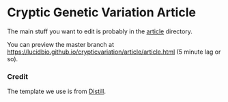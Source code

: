 # Cryptic Genetic Variation Article

The main stuff you want to edit is probably in the [article](article) directory.

You can preview the master branch at https://lucidbio.github.io/crypticvariation/article/article.html (5 minute lag or so).

### Credit

The template we use is from [Distill](http://distill.pub).
